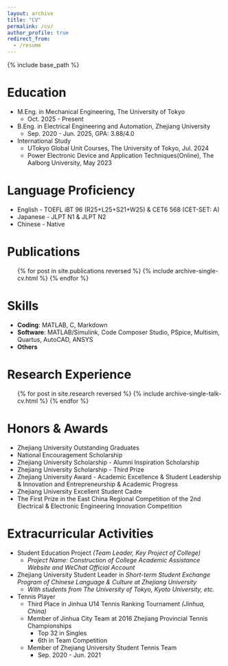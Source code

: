 ```yaml
---
layout: archive
title: "CV"
permalink: /cv/
author_profile: true
redirect_from:
  - /resume
---
```


{% include base_path %}

Education
======
* M.Eng. in Mechanical Engineering, The University of Tokyo
  * Oct. 2025 - Present
* B.Eng. in Electrical Engineering and Automation, Zhejiang University
  * Sep. 2020 - Jun. 2025, GPA: 3.88/4.0
* International Study
  * UTokyo Global Unit Courses, The University of Tokyo, Jul. 2024
  * Power Electronic Device and Application Techniques(Online), The Aalborg University, May 2023

Language Proficiency
======
* English  - TOEFL iBT 96 (R25+L25+S21+W25) & CET6 568 (CET-SET: A)
* Japanese - JLPT N1 & JLPT N2
* Chinese  - Native

Publications
======
  <ul>{% for post in site.publications reversed %}
    {% include archive-single-cv.html %}
  {% endfor %}</ul>

Skills
======
* **Coding**: MATLAB, C, Markdown
* **Software**: MATLAB/Simulink, Code Composer Studio, PSpice, Multisim, Quartus, AutoCAD, ANSYS
* **Others**

Research Experience
======
  <ul>{% for post in site.research reversed %}
    {% include archive-single-talk-cv.html  %}
  {% endfor %}</ul>

Honors & Awards
======
* Zhejiang University Outstanding Graduates
* National Encouragement Scholarship
* Zhejiang University Scholarship - Alumni Inspiration Scholarship
* Zhejiang University Scholarship - Third Prize
* Zhejiang University Award - Academic Excellence & Student Leadership & Innovation and Entrepreneurship & Academic Progress
* Zhejiang University Excellent Student Cadre
* The First Prize in the East China Regional Competition of the 2nd Electrical & Electronic Engineering Innovation Competition

Extracurricular Activities
======
* Student Education Project *(Team Leader, Key Project of College)*
  * *Project Name: Construction of College Academic Assistance Website and WeChat Official Account*
* Zhejiang University Student Leader in *Short-term Student Exchange Program of Chinese Language & Culture at Zhejiang University*
  * *With students from The University of Tokyo, Kyoto University, etc.*
* Tennis Player
  * Third Place in Jinhua U14 Tennis Ranking Tournament *(Jinhua, China)*
  * Member of Jinhua City Team at 2016 Zhejiang Provincial Tennis Championships
    * Top 32 in Singles
    * 6th in Team Competition
  * Member of Zhejiang University Student Tennis Team
    * Sep. 2020 - Jun. 2021

